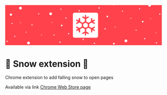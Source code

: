<img src='github poster.jpg'>

# 🧩 Snow extension 🧩
Chrome extension to add falling snow to open pages

Available via link
<a href="https://chrome.google.com/webstore/detail/snow/jhkicjpoijacjpgehbodajiighgpaila/"> Chrome Web Store page </a>
